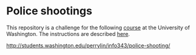# Police shootings

This repository is a challenge for the following [course](http://faculty.washington.edu/mikefree/info343/) at the University of Washington.  The instructions are described [here](http://faculty.washington.edu/mikefree/info343/#/challenges/police-shooting).

http://students.washington.edu/perrylin/info343/police-shooting/
